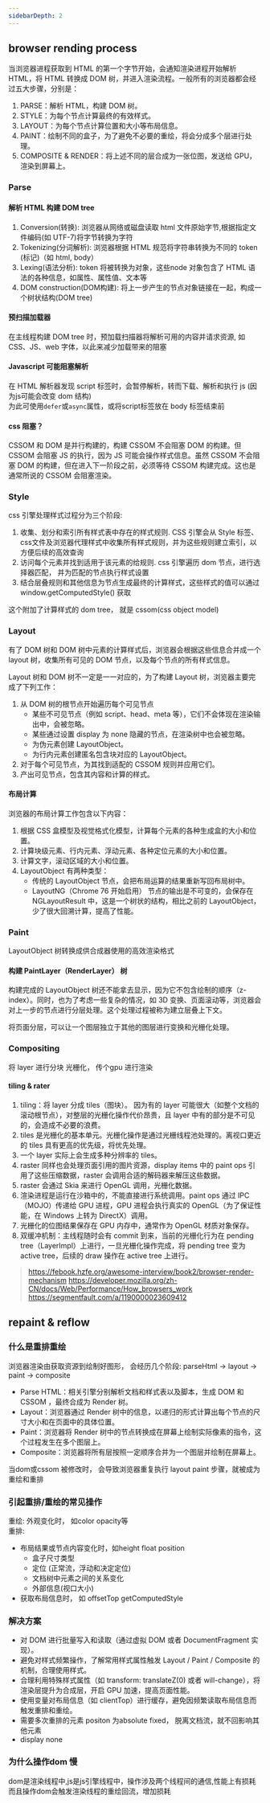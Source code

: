 ```yaml
---
sidebarDepth: 2
---
```


## browser rending process

当浏览器进程获取到 HTML 的第一个字节开始，会通知渲染进程开始解析 HTML，将 HTML 转换成 DOM 树，并进入渲染流程。一般所有的浏览器都会经过五大步骤，分别是：

1. PARSE：解析 HTML，构建 DOM 树。
2. STYLE：为每个节点计算最终的有效样式。
3. LAYOUT：为每个节点计算位置和大小等布局信息。
4. PAINT：绘制不同的盒子，为了避免不必要的重绘，将会分成多个层进行处理。
5. COMPOSITE & RENDER：将上述不同的层合成为一张位图，发送给 GPU，渲染到屏幕上。




### Parse

#### 解析 HTML 构建 DOM tree

1. Conversion(转换): 浏览器从网络或磁盘读取 html 文件原始字节,根据指定文件编码(如 UTF-7)将字节转换为字符
2. Tokenizing(分词解析): 浏览器根据 HTML 规范将字符串转换为不同的 token (标记)（如 html, body）
3. Lexing(语法分析): token 将被转换为对象，这些node 对象包含了 HTML 语法的各种信息，如属性、属性值、文本等
4. DOM construction(DOM构建): 将上一步产生的节点对象链接在一起，构成一个树状结构(DOM tree)

#### 预扫描加载器

在主线程构建 DOM tree 时，预加载扫描器将解析可用的内容并请求资源, 如 CSS、JS、web 字体，以此来减少加载带来的阻塞

#### Javascript 可能阻塞解析

在 HTML 解析器发现 script 标签时，会暂停解析，转而下载、解析和执行 js (因为js可能会改变 dom 结构)  
为此可使用`defer`或`async`属性，或将script标签放在 body 标签结束前

#### css 阻塞？

CSSOM 和 DOM 是并行构建的，构建 CSSOM 不会阻塞 DOM 的构建。但 CSSOM 会阻塞 JS 的执行，因为 JS 可能会操作样式信息。虽然 CSSOM 不会阻塞 DOM 的构建，但在进入下一阶段之前，必须等待 CSSOM 构建完成。这也是通常所说的 CSSOM 会阻塞渲染。



### Style

css 引擎处理样式过程分为三个阶段:
1. 收集、划分和索引所有样式表中存在的样式规则. CSS 引擎会从 Style 标签、css文件及浏览器代理样式中收集所有样式规则，并为这些规则建立索引，以方便后续的高效查询 
2. 访问每个元素并找到适用于该元素的给规则. css 引擎遍历 dom 节点，进行选择器匹配， 并为匹配的节点执行样式设置
3. 结合层叠规则和其他信息为节点生成最终的计算样式，这些样式的值可以通过 window.getComputedStyle() 获取

这个附加了计算样式的 dom tree， 就是 cssom(css object model)


### Layout

有了 DOM 树和 DOM 树中元素的计算样式后，浏览器会根据这些信息合并成一个 layout 树，收集所有可见的 DOM 节点，以及每个节点的所有样式信息。

Layout 树和 DOM 树不一定是一一对应的，为了构建 Layout 树，浏览器主要完成了下列工作：
  1. 从 DOM 树的根节点开始遍历每个可见节点
      - 某些不可见节点（例如 script、head、meta 等），它们不会体现在渲染输出中，会被忽略。
      - 某些通过设置 display 为 none 隐藏的节点，在渲染树中也会被忽略。
      - 为伪元素创建 LayoutObject。
      - 为行内元素创建匿名包含块对应的 LayoutObject。
  2. 对于每个可见节点，为其找到适配的 CSSOM 规则并应用它们。
  3. 产出可见节点，包含其内容和计算的样式。


#### 布局计算

浏览器的布局计算工作包含以下内容：
  1. 根据 CSS 盒模型及视觉格式化模型，计算每个元素的各种生成盒的大小和位置。
  2. 计算块级元素、行内元素、浮动元素、各种定位元素的大小和位置。
  3. 计算文字，滚动区域的大小和位置。
  4. LayoutObject 有两种类型：
      - 传统的 LayoutObject 节点，会把布局运算的结果重新写回布局树中。
      - LayoutNG（Chrome 76 开始启用） 节点的输出是不可变的，会保存在 NGLayoutResult 中，这是一个树状的结构，相比之前的 LayoutObject，少了很大回溯计算，提高了性能。


### Paint 

 LayoutObject 树转换成供合成器使用的高效渲染格式

#### 构建 PaintLayer（RenderLayer） 树

构建完成的 LayoutObject 树还不能拿去显示，因为它不包含绘制的顺序（z-index）。同时，也为了考虑一些复杂的情况，如 3D 变换、页面滚动等，浏览器会对上一步的节点进行分层处理。这个处理过程被称为建立层叠上下文。

将页面分层，可以让一个图层独立于其他的图层进行变换和光栅化处理。


### Compositing

将 layer 进行分块 光栅化，  传个gpu 进行渲染 



#### tiling & rater
1. tiling：将 layer 分成 tiles（图块）。 因为有的 layer 可能很大（如整个文档的滚动根节点），对整层的光栅化操作代价昂贵，且 layer 中有的部分是不可见的，会造成不必要的浪费。
2. tiles 是光栅化的基本单元。光栅化操作是通过光栅线程池处理的。离视口更近的 tiles 具有更高的优先级，将优先处理。
3. 一个 layer 实际上会生成多种分辨率的 tiles。
4. raster 同样也会处理页面引用的图片资源，display items 中的 paint ops 引用了这些压缩数据，raster 会调用合适的解码器来解压这些数据。
5. raster 会通过 Skia 来进行 OpenGL 调用，光栅化数据。
6. 渲染进程是运行在沙箱中的，不能直接进行系统调用。paint ops 通过 IPC（MOJO）传递给 GPU 进程，GPU 进程会执行真实的 OpenGL（为了保证性能，在 Windows 上转为 DirectX）调用。
7. 光栅化的位图结果保存在 GPU 内存中，通常作为 OpenGL 材质对象保存。
8. 双缓冲机制：主线程随时会有 commit 到来，当前的光栅化行为在 pending tree（LayerImpl）上进行，一旦光栅化操作完成，将 pending tree 变为 active tree，后续的 draw 操作在 active tree 上进行。



> https://febook.hzfe.org/awesome-interview/book2/browser-render-mechanism
> https://developer.mozilla.org/zh-CN/docs/Web/Performance/How_browsers_work
https://segmentfault.com/a/1190000023609412


## repaint & reflow

### 什么是重排重绘

浏览器渲染由获取资源到绘制好图形， 会经历几个阶段:
  parseHtml -> layout -> paint -> composite
  - Parse HTML：相关引擎分别解析文档和样式表以及脚本，生成 DOM 和 CSSOM ，最终合成为 Render 树。
  - Layout：浏览器通过 Render 树中的信息，以递归的形式计算出每个节点的尺寸大小和在页面中的具体位置。
  - Paint：浏览器将 Render 树中的节点转换成在屏幕上绘制实际像素的指令，这个过程发生在多个图层上。
  - Composite：浏览器将所有层按照一定顺序合并为一个图层并绘制在屏幕上。

当dom或cssom 被修改时， 会导致浏览器重复执行 layout paint 步骤，就被成为重绘和重排 


### 引起重排/重绘的常见操作 

重绘: 外观变化时， 如color opacity等  
重排: 
  - 布局结果或节点内容变化时，如height float position
    - 盒子尺寸类型
    - 定位 (正常流，浮动和决定定位)
    - 文档树中元素之间的关系变化
    - 外部信息(视口大小)
  - 获取布局信息时， 如 offsetTop getComputedStyle



### 解决方案

- 对 DOM 进行批量写入和读取（通过虚拟 DOM 或者 DocumentFragment 实现）。
- 避免对样式频繁操作，了解常用样式属性触发 Layout / Paint / Composite 的机制，合理使用样式。
- 合理利用特殊样式属性（如 transform: translateZ(0) 或者 will-change），将渲染层提升为合成层，开启 GPU 加速，提高页面性能。
- 使用变量对布局信息（如 clientTop）进行缓存，避免因频繁读取布局信息而触发重排和重绘。
- 需要多次重排的元素 positon 为absolute fixed， 脱离文档流，就不回影响其他元素
- display none


### 为什么操作dom 慢

dom是渲染线程中,js是js引擎线程中，操作涉及两个线程间的通信,性能上有损耗  
而且操作dom会触发渲染线程的重绘回流，增加损耗

